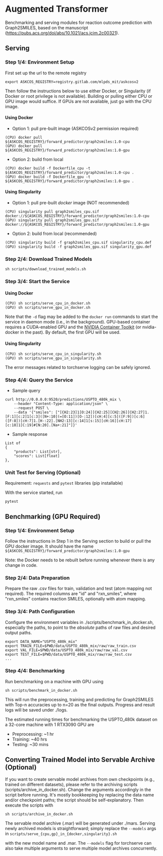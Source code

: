 # Augmented Transformer
Benchmarking and serving modules for reaction outcome prediction with Graph2SMILES, based on the manuscript (https://pubs.acs.org/doi/abs/10.1021/acs.jcim.2c00321).

## Serving

### Step 1/4: Environment Setup

First set up the url to the remote registry
```
export ASKCOS_REGISTRY=registry.gitlab.com/mlpds_mit/askcosv2
```
Then follow the instructions below to use either Docker, or Singularity (if Docker or root privilege is not available). Building or pulling either CPU or GPU image would suffice. If GPUs are not available, just go with the CPU image.

#### Using Docker

- Option 1: pull pre-built image (ASKCOSv2 permission required)
```
(CPU) docker pull ${ASKCOS_REGISTRY}/forward_predictor/graph2smiles:1.0-cpu
(GPU) docker pull ${ASKCOS_REGISTRY}/forward_predictor/graph2smiles:1.0-gpu
```
- Option 2: build from local
```
(CPU) docker build -f Dockerfile_cpu -t ${ASKCOS_REGISTRY}/forward_predictor/graph2smiles:1.0-cpu .
(GPU) docker build -f Dockerfile_gpu -t ${ASKCOS_REGISTRY}/forward_predictor/graph2smiles:1.0-gpu .
```

#### Using Singularity

- Option 1: pull pre-built *docker* image (NOT recommended)
```
(CPU) singularity pull graph2smiles_cpu.sif docker://${ASKCOS_REGISTRY}/forward_predictor/graph2smiles:1.0-cpu
(GPU) singularity pull graph2smiles_gpu.sif docker://${ASKCOS_REGISTRY}/forward_predictor/graph2smiles:1.0-gpu
```
- Option 2: build from local (recommended)
```
(CPU) singularity build -f graph2smiles_cpu.sif singularity_cpu.def
(GPU) singularity build -f graph2smiles_gpu.sif singularity_gpu.def
```

### Step 2/4: Download Trained Models

```
sh scripts/download_trained_models.sh
```

### Step 3/4: Start the Service

#### Using Docker

```
(CPU) sh scripts/serve_cpu_in_docker.sh
(GPU) sh scripts/serve_gpu_in_docker.sh
```
Note that the `-d` flag may be added to the `docker run` commands to start the service in daemon mode (i.e., in the background). GPU-based container requires a CUDA-enabled GPU and the <a href="https://www.example.com/my great page">NVIDIA Container Toolkit</a> (or nvidia-docker in the past). By default, the first GPU will be used.

#### Using Singularity

```
(CPU) sh scripts/serve_cpu_in_singularity.sh
(GPU) sh scripts/serve_gpu_in_singularity.sh
```
The error messages related to torchserve logging can be safely ignored.

### Step 4/4: Query the Service

- Sample query
```
curl http://0.0.0.0:9520/predictions/USPTO_480k_mix \
    --header "Content-Type: application/json" \
    --request POST \
    --data '{"smiles": ["[CH2:23]1[O:24][CH2:25][CH2:26][CH2:27]1.[F:1][c:2]1[c:3]([N+:10](=[O:11])[O-:12])[cH:4][c:5]([F:9])[c:6]([F:8])[cH:7]1.[H-:22].[NH2:13][c:14]1[s:15][cH:16][cH:17][c:18]1[C:19]#[N:20].[Na+:21]"]}'
```
- Sample response
```
List of
{
    "products": List[str],
    "scores": List[float]
},
```

### Unit Test for Serving (Optional)
Requirement: `requests` and `pytest` libraries (pip installable)

With the service started, run
```
pytest
```

## Benchmarking (GPU Required)

### Step 1/4: Environment Setup
Follow the instructions in Step 1 in the Serving section to build or pull the GPU docker image. It should have the name `${ASKCOS_REGISTRY}/forward_predictor/graph2smiles:1.0-gpu`

Note: the Docker needs to be rebuilt before running whenever there is any change in code.

### Step 2/4: Data Preparation
Prepare the raw .csv files for train, validation and test (atom mapping not required). The required columns are "id" and "rxn_smiles", where "rxn_smiles" contains reaction SMILES, optionally with atom mapping.

### Step 3/4: Path Configuration
Configure the environment variables in ./scripts/benchmark_in_docker.sh, especially the paths, to point to the *absolute* paths of raw files and desired output paths.
```
export DATA_NAME="USPTO_480k_mix"
export TRAIN_FILE=$PWD/data/USPTO_480k_mix/raw/raw_train.csv
export VAL_FILE=$PWD/data/USPTO_480k_mix/raw/raw_val.csv
export TEST_FILE=$PWD/data/USPTO_480k_mix/raw/raw_test.csv
...
```

### Step 4/4: Benchmarking
Run benchmarking on a machine with GPU using
```
sh scripts/benchmark_in_docker.sh
```
This will run the preprocessing, training and predicting for Graph2SMILES with Top-n accuracies up to n=20 as the final outputs. Progress and result logs will be saved under ./logs.

The estimated running times for benchmarking the USPTO_480k dataset on a 32-core machine with 1 RTX3090 GPU are
* Preprocessing: ~1 hr
* Training: ~40 hrs
* Testing: ~30 mins

## Converting Trained Model into Servable Archive (Optional)
If you want to create servable model archives from own checkpoints (e.g., trained on different datasets),
please refer to the archiving scripts (scripts/archive_in_docker.sh).
Change the arguments accordingly in the script before running.
It's mostly bookkeeping by replacing the data name and/or checkpoint paths; the script should be self-explanatory. Then execute the scripts with
```
sh scripts/archive_in_docker.sh
```
The servable model archive (.mar) will be generated under ./mars. Serving newly archived models is straightforward; simply replace the `--models` args in `scripts/serve_{cpu,gp}_in_{docker,singularity}.sh`

with the new model name and .mar. The `--models` flag for torchserve can also take multiple arguments to serve multiple model archives concurrently.
